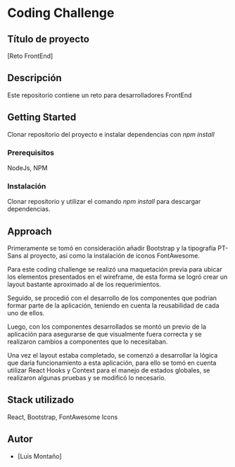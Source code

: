# Coding Challenge

## Título de proyecto

[Reto FrontEnd]

## Descripción

Este repositorio contiene un reto para desarrolladores FrontEnd

## Getting Started

Clonar repositorio del proyecto e instalar dependencias con _npm install_

### Prerequisitos

NodeJs, NPM

### Instalación

Clonar repositorio y utilizar el comando _npm install_ para descargar dependencias.

## Approach

Primeramente se tomó en consideración añadir Bootstrap y la tipografía PT-Sans al proyecto, así como la instalación de íconos FontAwesome.

Para este coding challenge se realizó una maquetación previa para ubicar los elementos presentados en el wireframe, de esta forma se logró
crear un layout bastante aproximado al de los requerimientos.

Seguido, se procedió con el desarrollo de los componentes que podrían formar parte de la aplicación, teniendo en cuenta la reusabilidad de cada uno de ellos.

Luego, con los componentes desarrollados se montó un previo de la aplicación para asegurarse de que visualmente fuera correcta y se realizaron cambios a componentes que lo necesitaban.

Una vez el layout estaba completado, se comenzó a desarrollar la lógica que daría funcionamiento a esta aplicación, para ello se tomó en cuenta utilizar React Hooks y Context para el manejo de estados globales, se realizaron algunas pruebas y se modificó lo necesario.

## Stack utilizado

React, Bootstrap, FontAwesome Icons

## Autor

- [Luis Montaño]
